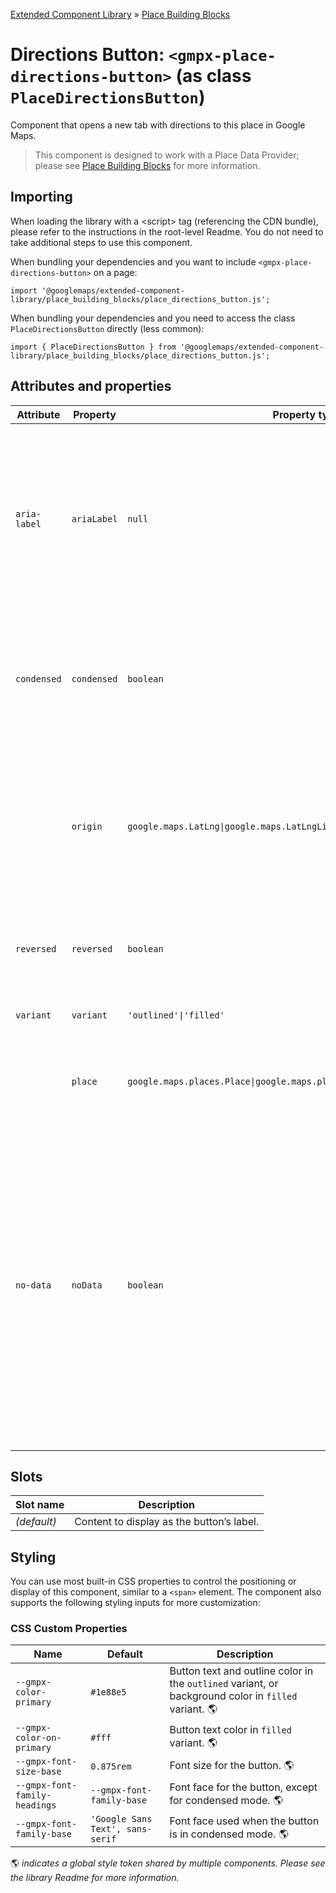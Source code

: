 [Extended Component Library](../../../README.md) » [Place Building Blocks](../README.md)

# Directions Button: `<gmpx-place-directions-button>` (as class `PlaceDirectionsButton`)

Component that opens a new tab with directions to this place in Google Maps.

> This component is designed to work with a Place Data Provider; please see [Place Building Blocks](../README.md) for more information.

## Importing

When loading the library with a &lt;script&gt; tag (referencing the CDN bundle), please refer to the instructions in the root-level Readme. You do not need to take additional steps to use this component.

When bundling your dependencies and you want to include `<gmpx-place-directions-button>` on a page:

```
import '@googlemaps/extended-component-library/place_building_blocks/place_directions_button.js';
```

When bundling your dependencies and you need to access the class `PlaceDirectionsButton` directly (less common):

```
import { PlaceDirectionsButton } from '@googlemaps/extended-component-library/place_building_blocks/place_directions_button.js';
```

## Attributes and properties

| Attribute    | Property    | Property type                                                               | Description                                                                                                                                                                                                                                                      | Default      | Reflects? |
| ------------ | ----------- | --------------------------------------------------------------------------- | ---------------------------------------------------------------------------------------------------------------------------------------------------------------------------------------------------------------------------------------------------------------- | ------------ | --------- |
| `aria-label` | `ariaLabel` | `null`                                                                      | A description that gets read by assistive devices. In the case of icon-only buttons, you should always include an ARIA label for optimal accessibility.                                                                                                          | `null`       | ✅         |
| `condensed`  | `condensed` | `boolean`                                                                   | Whether to render the button in a condensed layout, where the label appears below the icon.                                                                                                                                                                      | `false`      | ✅         |
|              | `origin`    | `google.maps.LatLng\|google.maps.LatLngLiteral\|Place \| undefined`         | Optionally specify the starting location or Place. Otherwise Google Maps will ask for or estimate the user’s starting location.                                                                                                                                  |              | ❌         |
| `reversed`   | `reversed`  | `boolean`                                                                   | Get directions from destination to origin instead.                                                                                                                                                                                                               | `false`      | ✅         |
| `variant`    | `variant`   | `'outlined'\|'filled'`                                                      | Specifies the display style of the button.                                                                                                                                                                                                                       | `'outlined'` | ✅         |
|              | `place`     | `google.maps.places.Place\|google.maps.places.PlaceResult\|null\|undefined` | Place data to render, overriding anything provided by context.                                                                                                                                                                                                   |              | ❌         |
| `no-data`    | `noData`    | `boolean`                                                                   | This read-only property and attribute indicate whether the component has the required Place data to display itself.<br/><br/>Use the attribute to target CSS rules if you wish to hide this component, or display alternate content, when there's no valid data. | `true`       | ✅         |

## Slots

| Slot name   | Description                               |
| ----------- | ----------------------------------------- |
| *(default)* | Content to display as the button’s label. |

## Styling

You can use most built-in CSS properties to control the positioning or display of this component, similar to a `<span>` element. The component also supports the following styling inputs for more customization:

### CSS Custom Properties

| Name                          | Default                          | Description                                                                                          |
| ----------------------------- | -------------------------------- | ---------------------------------------------------------------------------------------------------- |
| `--gmpx-color-primary`        | `#1e88e5`                        | Button text and outline color in the `outlined` variant, or background color in `filled` variant. 🌎 |
| `--gmpx-color-on-primary`     | `#fff`                           | Button text color in `filled` variant. 🌎                                                            |
| `--gmpx-font-size-base`       | `0.875rem`                       | Font size for the button. 🌎                                                                         |
| `--gmpx-font-family-headings` | `--gmpx-font-family-base`        | Font face for the button, except for condensed mode. 🌎                                              |
| `--gmpx-font-family-base`     | `'Google Sans Text', sans-serif` | Font face used when the button is in condensed mode. 🌎                                              |

🌎 _indicates a global style token shared by
                                    multiple components. Please see the library
                                    Readme for more information._



